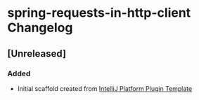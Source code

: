 <!-- Keep a Changelog guide -> https://keepachangelog.com -->

# spring-requests-in-http-client Changelog

## [Unreleased]
### Added
- Initial scaffold created from [IntelliJ Platform Plugin Template](https://github.com/JetBrains/intellij-platform-plugin-template)
